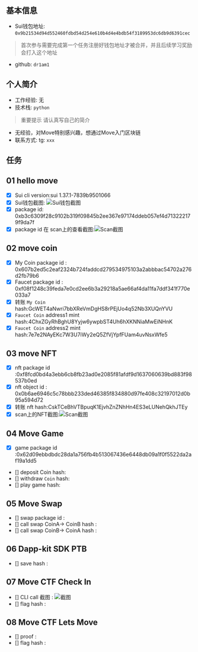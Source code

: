 ## 基本信息
- Sui钱包地址: `0x9b21534d94d552460fdbd54d254e610b4d4e4bdb54f3189953dc6db9d6391cec`
> 首次参与需要完成第一个任务注册好钱包地址才被合并，并且后续学习奖励会打入这个地址
- github: `dr1am1`

## 个人简介
- 工作经验: 无
- 技术栈: `python`
> 重要提示 请认真写自己的简介
- 无经验，对Move特别感兴趣，想通过Move入门区块链
- 联系方式: tg: `xxx` 

## 任务

##   01 hello move  
- [x] Sui cli version:sui 1.37.1-7839b9501066
- [x] Sui钱包截图: ![Sui钱包截图](./images/QIANBAO.png)
- [x] package id: 0xb3c6309f28c9102b319f09845b2ee367e97174ddeb057ef4d713222179f9da7f
- [x] package id 在 scan上的查看截图:![Scan截图](./images/img.png)

##   02 move coin
- [x] My Coin package id : 0x607b2ed5c2eaf2324b724faddcd279534975103a2abbbac54702a276d2fb79b6
- [x] Faucet package id : 0xf08f1248c39feda7e0cd2ee6b3a29218a5ae66af4da11fa7ddf341f770e033a7
- [x] 转账 `My Coin` hash:GcWET4aNwri7bbXReVmDgHS8rPEjUo4q52Nb3XUQnYVU
- [x] `Faucet Coin` address1 mint hash:4ChxZGyRhBghU8Yyjw6ywpbST4Uh6hXKNNiaMwEiNHnK
- [x] `Faucet Coin` address2 mint hash:7e7e2NAyEKc7W3U7iWy2eQ5ZfVjYpfFUam4uvNsxWfe5

##   03 move NFT
- [x] nft package id :0xf8fcd0bd4a3ebb6cb8fb23ad0e2085f81afdf9d1637060639bd883f98537b0ed
- [x] nft object id : 0x0b6ae6946c5c78bbb233ded46385f834880d97fe408c32197012d0b95a594d72
- [x] 转账 nft  hash:CskTCeBhVTBpuqK1EjvhZnZNhHn4ES3eLUNehQkhJTEy
- [x] scan上的NFT截图:![Scan截图](./images/img_1.png)

##   04 Move Game
- [x] game package id :0x62d09ebbdbdc28da1a756fb4b513067436e6448db09a1f0f5522da2af19a1dd5
- [] deposit Coin hash:
- [] withdraw `Coin` hash:
- [] play game hash:

##   05 Move Swap
- [] swap package id :
- [] call swap CoinA-> CoinB  hash :
- [] call swap CoinB-> CoinA  hash :

##   06 Dapp-kit SDK PTB
- [] save hash :

##   07 Move CTF Check In
- [] CLI call 截图 : ![截图](./images/你的图片地址)
- [] flag hash :

##   08 Move CTF Lets Move
- [] proof : 
- [] flag hash :
